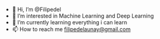 - 👋 Hi, I’m @Filipedel
- 👀 I’m interested in Machine Learning and Deep Learning
- 🌱 I’m currently learning everything i can learn
- 📫 How to reach me filipedelaunay@gmail.com

<!---
Filipedel/Filipedel is a ✨ special ✨ repository because its `README.md` (this file) appears on your GitHub profile.
You can click the Preview link to take a look at your changes.
--->
